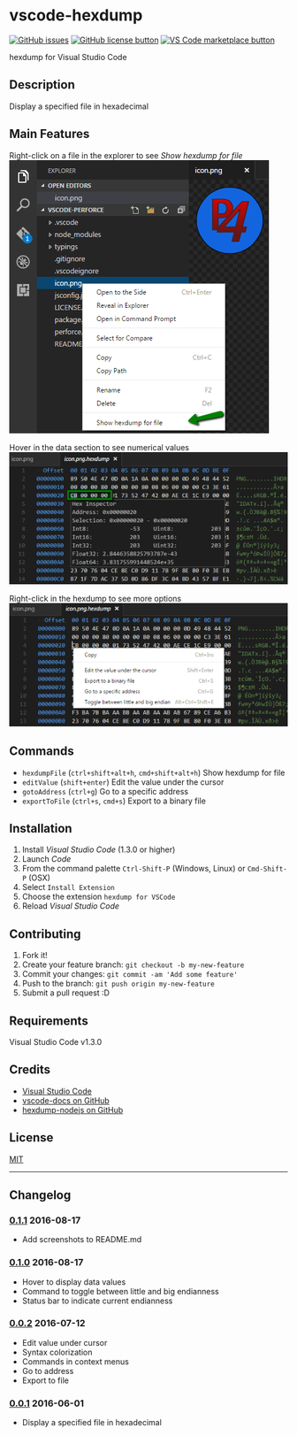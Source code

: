 # vscode-hexdump

[![GitHub issues](https://img.shields.io/github/issues/stef-levesque/vscode-hexdump.svg)](https://github.com/stef-levesque/vscode-hexdump/issues)
[![GitHub license button](https://img.shields.io/github/license/stef-levesque/vscode-hexdump.svg)](https://github.com/stef-levesque/vscode-hexdump/blob/master/LICENSE.md)
[![VS Code marketplace button](http://vsmarketplacebadge.apphb.com/installs/slevesque.vscode-hexdump.svg)](https://marketplace.visualstudio.com/items?itemName=slevesque.vscode-hexdump)

hexdump for Visual Studio Code

## Description

Display a specified file in hexadecimal

## Main Features

Right-click on a file in the explorer to see *Show hexdump for file*  
![Show hexdump](images/show-hexdump.png)

Hover in the data section to see numerical values  
![Hover DataView](images/hover-dataview.png)

Right-click in the hexdump to see more options  
![Context Menu](images/context-menu.png)

## Commands

* `hexdumpFile` (`ctrl+shift+alt+h`, `cmd+shift+alt+h`) Show hexdump for file
* `editValue` (`shift+enter`) Edit the value under the cursor
* `gotoAddress` (`ctrl+g`) Go to a specific address
* `exportToFile` (`ctrl+s`, `cmd+s`) Export to a binary file

## Installation

1. Install *Visual Studio Code* (1.3.0 or higher)
2. Launch *Code*
3. From the command palette `Ctrl-Shift-P` (Windows, Linux) or `Cmd-Shift-P` (OSX)
4. Select `Install Extension`
5. Choose the extension `hexdump for VSCode`
6. Reload *Visual Studio Code*

## Contributing

1. Fork it!
2. Create your feature branch: `git checkout -b my-new-feature`
3. Commit your changes: `git commit -am 'Add some feature'`
4. Push to the branch: `git push origin my-new-feature`
5. Submit a pull request :D

## Requirements

Visual Studio Code v1.3.0

## Credits

* [Visual Studio Code](https://code.visualstudio.com/)
* [vscode-docs on GitHub](https://github.com/Microsoft/vscode-docs)
* [hexdump-nodejs on GitHub](https://github.com/bma73/hexdump-nodejs)

## License

[MIT](LICENSE.md)

---

## Changelog

### [0.1.1] 2016-08-17

* Add screenshots to README.md

### [0.1.0] 2016-08-17

* Hover to display data values
* Command to toggle between little and big endianness
* Status bar to indicate current endianness

### [0.0.2] 2016-07-12

* Edit value under cursor
* Syntax colorization
* Commands in context menus
* Go to address
* Export to file

### [0.0.1] 2016-06-01

* Display a specified file in hexadecimal

[0.1.1]: https://github.com/stef-levesque/vscode-hexdump/compare/82d035ae76ca09293f13a60df6bc6da8adf4302a...ff9e1658aa4205d49520d4a0bd5043c027ed98a4
[0.1.0]: https://github.com/stef-levesque/vscode-hexdump/compare/47ae52ae080a531910c1fb9da736f1194d9af5ac...75b1bb35a09a0f87de464a74a51e96099ff90225
[0.0.2]: https://github.com/stef-levesque/vscode-hexdump/compare/ba05da59122e25f39fbcaa39b82e98b7f1f3022e...8cfee8b0398313ca58120ec9d19c38c384042536
[0.0.1]: https://github.com/stef-levesque/vscode-hexdump/commit/ba05da59122e25f39fbcaa39b82e98b7f1f3022e
